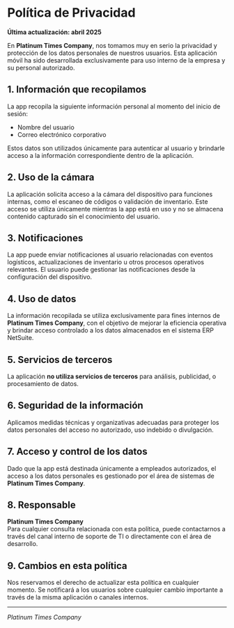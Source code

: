 # Política de Privacidad

**Última actualización: abril 2025**

En **Platinum Times Company**, nos tomamos muy en serio la privacidad y protección de los datos personales de nuestros usuarios. Esta aplicación móvil ha sido desarrollada exclusivamente para uso interno de la empresa y su personal autorizado.

## 1. Información que recopilamos

La app recopila la siguiente información personal al momento del inicio de sesión:

- Nombre del usuario
- Correo electrónico corporativo

Estos datos son utilizados únicamente para autenticar al usuario y brindarle acceso a la información correspondiente dentro de la aplicación.

## 2. Uso de la cámara

La aplicación solicita acceso a la cámara del dispositivo para funciones internas, como el escaneo de códigos o validación de inventario. Este acceso se utiliza únicamente mientras la app está en uso y no se almacena contenido capturado sin el conocimiento del usuario.

## 3. Notificaciones

La app puede enviar notificaciones al usuario relacionadas con eventos logísticos, actualizaciones de inventario u otros procesos operativos relevantes. El usuario puede gestionar las notificaciones desde la configuración del dispositivo.

## 4. Uso de datos

La información recopilada se utiliza exclusivamente para fines internos de **Platinum Times Company**, con el objetivo de mejorar la eficiencia operativa y brindar acceso controlado a los datos almacenados en el sistema ERP NetSuite.

## 5. Servicios de terceros

La aplicación **no utiliza servicios de terceros** para análisis, publicidad, o procesamiento de datos.

## 6. Seguridad de la información

Aplicamos medidas técnicas y organizativas adecuadas para proteger los datos personales del acceso no autorizado, uso indebido o divulgación.

## 7. Acceso y control de los datos

Dado que la app está destinada únicamente a empleados autorizados, el acceso a los datos personales es gestionado por el área de sistemas de **Platinum Times Company**.

## 8. Responsable

**Platinum Times Company**  
Para cualquier consulta relacionada con esta política, puede contactarnos a través del canal interno de soporte de TI o directamente con el área de desarrollo.

## 9. Cambios en esta política

Nos reservamos el derecho de actualizar esta política en cualquier momento. Se notificará a los usuarios sobre cualquier cambio importante a través de la misma aplicación o canales internos.

---

*Platinum Times Company*
